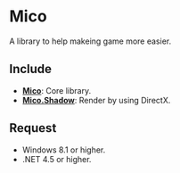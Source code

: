 # Mico

A library to help makeing game more easier.

## Include

- [**Mico**](https://github.com/Link-Arthur/Mico/tree/master/Common/Mico): Core library.
- [**Mico.Shadow**](https://github.com/Link-Arthur/Mico/tree/master/Common/Mico.Shadow): Render by using DirectX.

## Request
  - Windows 8.1 or higher.
  - .NET 4.5 or higher.




 


